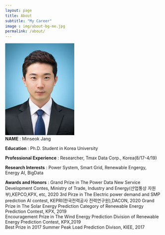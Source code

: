 ```yaml
---
layout: page
title: About
subtitle: "My Career"
image : img/about-bg-me.jpg
permalink: /about/
---
```

![aboutme](./img/edited_about-me.png#center)  
**NAME** : Minseok Jang  
  
**Education** : 
Ph.D. Student in Korea University
    
**Professional Experience** : 
Researcher, Tmax Data Corp., Korea(8/17-4/19)
    
**Research Interests** : 
Power System, Smart Grid, Renewable Engergy, Energy AI, BigData    

**Awards and Honors** :
Grand Prize in The Power Data New Service Development Contes, Ministry of Trade, Industry and Energy(산업통상 자원부),KEPCO,KPX, etc, 2020
3rd Pirze in The Electric power demand and SMP prediction AI contest, KEPRI(한국전력공사 전력연구원),DACON, 2020
Grand Prize in The Solar Energy Prediction Category of Renewable Energy Prediction Contest, KPX, 2019   
Encouragement Prize in The Wind Energy Prediction Division of Renewable Energy Prediction Contest, KPX,2019  
Best Prize in 2017 Summer Peak Load Prediction Divison, KIEE, 2017
